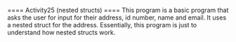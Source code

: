==== Activity25 (nested structs) ====
This program is a basic program that asks the user for input for their address, id number, name and email.
It uses a nested struct for the address. Essentially, this program is just to understand how nested structs work.
